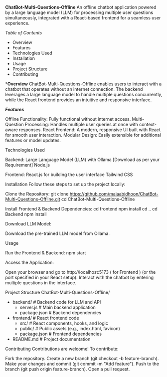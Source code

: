 **ChatBot-Multi-Questions-Offline**
An offline chatbot application powered by a large language model (LLM) for processing multiple user questions simultaneously, integrated with a React-based frontend for a seamless user experience.

*Table of Contents*

  - Overview
  - Features
  - Technologies Used
  - Installation
  - Usage
  - Project Structure
  - Contributing

***Overview**
ChatBot-Multi-Questions-Offline enables users to interact with a chatbot that operates without an internet connection. The backend leverages a large language model to handle multiple questions concurrently, while the React frontend provides an intuitive and responsive interface.

***Features***

Offline Functionality: Fully functional without internet access.
Multi-Question Processing: Handles multiple user queries at once with context-aware responses.
React Frontend: A modern, responsive UI built with React for smooth user interaction.
Modular Design: Easily extensible for additional features or model updates.

Technologies Used

Backend:
Large Language Model (LLM) with Ollama [Download as per your Requirement]
Node.js


Frontend:
React.js for building the user interface
Tailwind CSS

Installation
Follow these steps to set up the project locally:

Clone the Repository:
git clone https://github.com/maiaabidhoon/ChatBot-Multi-Questions-Offline.git
cd ChatBot-Multi-Questions-Offline

Install Frontend & Backend Dependencies:
cd frontend
npm install
cd ..
cd Backend
npm install


Download LLM Model:

Download the pre-trained LLM model from Ollama.

Usage

Run the Frontend & Backend:
npm start


Access the Application:

Open your browser and go to http://localhost:5173 ( for Frontend ) (or the port specified in your React setup).
Interact with the chatbot by entering multiple questions in the interface.

Project Structure
ChatBot-Multi-Questions-Offline/
  - backend/              # Backend code for LLM and API
      - server.js         # Main backend application
      - package.json      # Backend dependencies
  - frontend/             # React frontend code
      - src/              # React components, hooks, and logic
      - public/           # Public assets (e.g., index.html, favicon)
      - package.json      # Frontend dependencies
  - README.md             # Project documentation

Contributing
Contributions are welcome! To contribute:

Fork the repository.
Create a new branch (git checkout -b feature-branch).
Make your changes and commit (git commit -m "Add feature").
Push to the branch (git push origin feature-branch).
Open a pull request.

